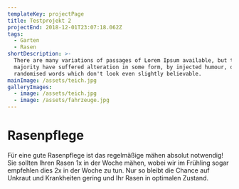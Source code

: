 ```yaml
---
templateKey: projectPage
title: Testprojekt 2
projectEnd: 2018-12-01T23:07:18.062Z
tags:
  - Garten
  - Rasen
shortDescription: >-
  There are many variations of passages of Lorem Ipsum available, but the
  majority have suffered alteration in some form, by injected humour, or
  randomised words which don't look even slightly believable.
mainImage: /assets/teich.jpg
galleryImages:
  - image: /assets/teich.jpg
  - image: /assets/fahrzeuge.jpg
---
```


# Rasenpflege

Für eine gute Rasenpflege ist das regelmäßige mähen absolut notwendig! Sie sollten Ihren Rasen 1x in der Woche mähen, wobei wir im Frühling sogar empfehlen dies 2x in der Woche zu tun. Nur so bleibt die Chance auf Unkraut und Krankheiten gering und Ihr Rasen in optimalen Zustand.
